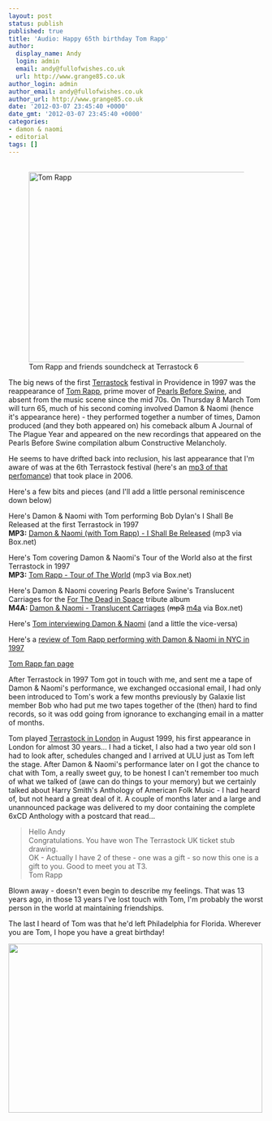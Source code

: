 ```yaml
---
layout: post
status: publish
published: true
title: 'Audio: Happy 65th birthday Tom Rapp'
author:
  display_name: Andy
  login: admin
  email: andy@fullofwishes.co.uk
  url: http://www.grange85.co.uk
author_login: admin
author_email: andy@fullofwishes.co.uk
author_url: http://www.grange85.co.uk
date: '2012-03-07 23:45:40 +0000'
date_gmt: '2012-03-07 23:45:40 +0000'
categories:
- damon & naomi
- editorial
tags: []
---
```

<p><figure class="caption aligncenter"><br />
<a href="http://www.flickr.com/photos/mnoble/145358820/" title="Tom Rapp by bikewobble, on Flickr"><img src="http://www.fullofwishes.co.uk/wp/wp-content/uploads/2012/03/145358820_c678a5cc7e.jpg" width="500" height="375" alt="Tom Rapp"></a><br />
<figcaption class="caption-text">Tom Rapp and friends soundcheck at Terrastock 6</figcaption></figure></p>
<p>The big news of the first <a href="http://www.terrascope.co.uk/terrastockpages/terrastock.html">Terrastock</a> festival in Providence in 1997 was the reappearance of <a href="http://en.wikipedia.org/wiki/Tom_Rapp">Tom Rapp</a>, prime mover of <a href="http://www.terrascope.co.uk/MyBackPages/Pearls_Before_Swine.htm">Pearls Before Swine</a>, and absent from the music scene since the mid 70s. On Thursday 8 March Tom will turn 65, much of his second coming involved Damon & Naomi (hence it's appearance here) - they performed together a number of times, Damon produced (and they both appeared on) his comeback album <span class="removed_link" title="http://db.fullofwishes.co.uk/discography/album/116/">A Journal of The Plague Year</span> and appeared on the new recordings that appeared on the Pearls Before Swine compilation album <span class="removed_link" title="http://db.fullofwishes.co.uk/discography/album/115/">Constructive Melancholy</span>.</p>
<p>He seems to have drifted back into reclusion, his last appearance that I'm aware of was at the 6th Terrastock festival (here's an <a href="http://www.abunai.com/t6/TomRapp.mp3">mp3 of that perfomance</a>) that took place in 2006. </p>
<p>Here's a few bits and pieces (and I'll add a little personal reminiscence down below)</p>
<p>Here's Damon & Naomi with Tom performing Bob Dylan's I Shall Be Released at the first Terrastock in 1997<br />
<strong>MP3:</strong> <a href="http://www.box.com/s/hm7qcugzb5psmydedq48">Damon & Naomi (with Tom Rapp) - I Shall Be Released</a> (mp3 via Box.net)</p>
<p>Here's Tom covering Damon & Naomi's Tour of the World also at the first Terrastock in 1997<br />
<strong>MP3:</strong> <a href="http://www.box.com/shared/8su1nj8un1">Tom Rapp - Tour of The World</a> (mp3 via Box.net)</p>
<p>Here's Damon & Naomi covering Pearls Before Swine's Translucent Carriages for the <a href="/database/release/for-the-dead-in-space/">For The Dead in Space</a> tribute album<br />
<strong>M4A:</strong> <a href="http://www.box.com/s/zvathzhfytyrfox2zu9f">Damon & Naomi - Translucent Carriages</a> (<del datetime="2012-03-08T10:22:59+00:00">mp3</del> <ins datetime="2012-03-08T10:22:59+00:00">m4a</ins> via Box.net)</p>
<p>Here's <a href="http://web.archive.org/web/20091101095413/http://www.damonandnaomi.com:80/interviews/magnetinterview.html">Tom interviewing Damon & Naomi</a> (and a little the vice-versa)</p>
<p>Here's a <a href="http://members.chello.nl/cvanderlely/pearls/articles/nytreview.html">review of Tom Rapp performing with Damon & Naomi in NYC in 1997</a></p>
<p><a href="http://members.chello.nl/cvanderlely/pearls.html">Tom Rapp fan page</a></p>
<p>After Terrastock in 1997 Tom got in touch with me, and sent me a tape of Damon & Naomi's performance, we exchanged occasional email,  I had only been introduced to Tom's work a few months previously by Galaxie list member Bob who had put me two tapes together of the (then) hard to find records, so it was odd going from ignorance to exchanging email in a matter of months.</p>
<p>Tom played <a href="http://members.chello.nl/cvanderlely/pearls/articles/terra.html">Terrastock in London</a> in August 1999, his first appearance in London for almost 30 years... I had a ticket, I also had a two year old son I had to look after, schedules changed and I arrived at ULU just as Tom left the stage. After Damon & Naomi's performance later on I got the chance to chat with Tom, a really sweet guy, to be honest I can't remember too much of what we talked of (awe can do things to your memory) but we certainly talked about Harry Smith's Anthology of American Folk Music - I had heard of, but not heard a great deal of it. A couple of months later and a large and unannounced package was delivered to my door containing the complete 6xCD Anthology with a postcard that read...</p>
<blockquote><p>
Hello Andy<br />
Congratulations. You have won The Terrastock UK ticket stub drawing.<br />
OK - Actually I have 2 of these - one was a gift - so now this one is a gift to you. Good to meet you at T3.<br />
Tom Rapp
</p></blockquote>
<p>Blown away - doesn't even begin to describe my feelings. That was 13 years ago, in those 13 years I've lost touch with Tom, I'm probably the worst person in the world at maintaining friendships.</p>
<p>The last I heard of Tom was that he'd left Philadelphia for Florida. Wherever you are Tom, I hope you have a great birthday!</p>
<p><img src="http://www.fullofwishes.co.uk/wp/wp-content/uploads/2012/03/Photo-on-2012-03-04-at-22.45-500x333.jpg" alt="" title="Anthology of American Folk Music" width="500" height="333" class="aligncenter size-medium wp-image-2322" /></p>
